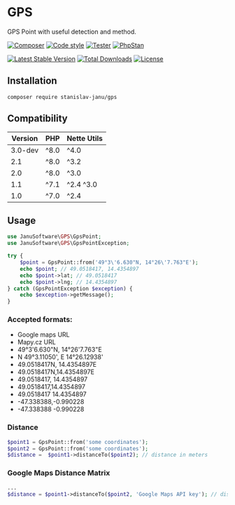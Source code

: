# GPS
GPS Point with useful detection and method.

[![Composer](https://github.com/janu-software/gps/actions/workflows/composer.yml/badge.svg)](https://github.com/janu-software/gps/actions/workflows/composer.yml)
[![Code style](https://github.com/janu-software/gps/actions/workflows/code_style.yml/badge.svg)](https://github.com/janu-software/gps/actions/workflows/code_style.yml)
[![Tester](https://github.com/janu-software/gps/actions/workflows/tester.yml/badge.svg)](https://github.com/janu-software/gps/actions/workflows/tester.yml)
[![PhpStan](https://github.com/janu-software/gps/actions/workflows/static_analysis.yml/badge.svg)](https://github.com/janu-software/gps/actions/workflows/static_analysis.yml)

[![Latest Stable Version](https://poser.pugx.org/stanislav-janu/gps/v/stable)](https://packagist.org/packages/stanislav-janu/gps)
[![Total Downloads](https://poser.pugx.org/stanislav-janu/gps/downloads)](https://packagist.org/packages/stanislav-janu/gps)
[![License](https://poser.pugx.org/stanislav-janu/gps/license)](https://packagist.org/packages/stanislav-janu/gps)

## Installation

    composer require stanislav-janu/gps

## Compatibility

| Version | PHP    | Nette Utils |
|---------|--------|-------------|
| 3.0-dev | ^8.0   | ^4.0        |
| 2.1     | ^8.0   | ^3.2        |
| 2.0     | ^8.0   | ^3.0        |
| 1.1     | ^7.1   | ^2.4 ^3.0   |
| 1.0     | ^7.0   | ^2.4        |

## Usage

```php
use JanuSoftware\GPS\GpsPoint;
use JanuSoftware\GPS\GpsPointException;

try {
    $point = GpsPoint::from('49°3\'6.630"N, 14°26\'7.763"E');
    echo $point; // 49.0518417, 14.4354897
    echo $point->lat; // 49.0518417
    echo $point->lng; // 14.4354897
} catch (GpsPointException $exception) {
    echo $exception->getMessage();
}
```

### Accepted formats:
* Google maps URL
* Mapy.cz URL
* 49°3'6.630"N, 14°26'7.763"E
* N 49°3.11050', E 14°26.12938'
* 49.0518417N, 14.4354897E
* 49.0518417N,14.4354897E
* 49.0518417, 14.4354897
* 49.0518417,14.4354897
* 49.0518417 14.4354897
* -47.338388,-0.990228
* -47.338388 -0.990228

### Distance
```php
$point1 = GpsPoint::from('some coordinates');
$point2 = GpsPoint::from('some coordinates');
$distance =  $point1->distanceTo($point2); // distance in meters
```

### Google Maps Distance Matrix
```php
...
$distance = $point1->distanceTo($point2, 'Google Maps API key'); // distance in meters
```
